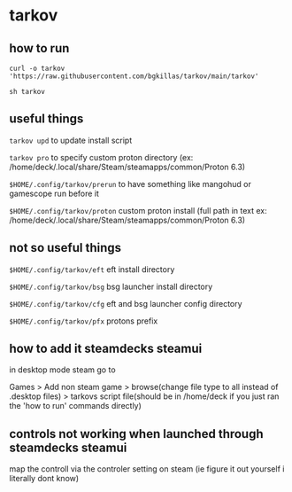 # tarkov

## how to run

``curl -o tarkov 'https://raw.githubusercontent.com/bgkillas/tarkov/main/tarkov'``

``sh tarkov``

## useful things

``tarkov upd`` to update install script

``tarkov pro`` to specify custom proton directory (ex: /home/deck/.local/share/Steam/steamapps/common/Proton 6.3)

``$HOME/.config/tarkov/prerun`` to have something like mangohud or gamescope run before it

``$HOME/.config/tarkov/proton`` custom proton install (full path in text ex: /home/deck/.local/share/Steam/steamapps/common/Proton 6.3)

## not so useful things

``$HOME/.config/tarkov/eft`` eft install directory

``$HOME/.config/tarkov/bsg`` bsg launcher install directory

``$HOME/.config/tarkov/cfg`` eft and bsg launcher config directory

``$HOME/.config/tarkov/pfx`` protons prefix

## how to add it steamdecks steamui

in desktop mode steam go to 

Games > Add non steam game > browse(change file type to all instead of .desktop files) > tarkovs script file(should be in /home/deck if you just ran the 'how to run' commands directly)

## controls not working when launched through steamdecks steamui

map the controll via the controler setting on steam (ie figure it out yourself i literally dont know)
